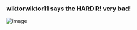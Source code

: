 ### wiktorwiktor11 says the HARD R! very bad!

![image](https://github.com/user-attachments/assets/8c9531ac-ada2-432d-8c1d-67e4ad3474a9)
